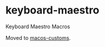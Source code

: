 # keyboard-maestro

Keyboard Maestro Macros

Moved to [macos-customs]([url](https://github.com/dgrebb/macos-customs)https://github.com/dgrebb/macos-customs/km).
